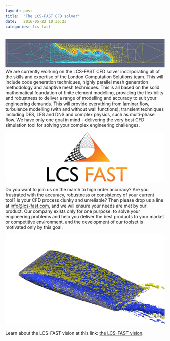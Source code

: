 ```yaml
---
layout: post
title:  "The LCS-FAST CFD solver"
date:   2016-05-22 10:36:23
categories: lcs-fast
---
```

<span class="image featured"><img src="/images/adaptive-pics/lock2.png" alt=""></span>
We are currently working on the LCS-FAST CFD solver incorporating all of the skills and expertise of the London Computation Solutions team. This will include code generation techniques, highly parallel mesh generation methodology and adaptive mesh techniques. This is all based on the solid mathematical foundation of finite element modelling, providing the flexibility and robustness to deliver a range of modelling and accuracy to suit your engineering demands.
 This will provide everything from laminar flow, turbulence modelling (with and without wall functions), transient techniques including DES, LES and DNS and complex physics, such as multi-phase flow. We have only one goal in mind - delivering the very best CFD simulation tool for solving your complex engineering challenges. 

<span class="image featured"><img src="/images/LCS-logos/LCS-FAST-CMYK-transparent-widecanvas.png" alt=""></span>

Do you want to join us on the march to high order accuracy? Are you frustrated with the accuracy, robustness or consistency of your current tool? Is your CFD process clunky and unreliable? Then please drop us a line at 
<a href="mailto:info@lcs-fast.com?Subject=[LCS-query]%20your%20subject" target="_top">info@lcs-fast.com</a>,
and we will ensure your needs are met by our product. Our company exists only for one purpose, to solve your engineering problems and help you deliver the best products to your market or competitive environment, and the development of our toolset is  motivated only by this goal.


<span class="image featured"><img src="/images/highorder-pics/naca0012pic.png" alt=""></span>

Learn about the LCS-FAST vision at this link:  <a href="/vision"> the LCS-FAST vision</a>.
